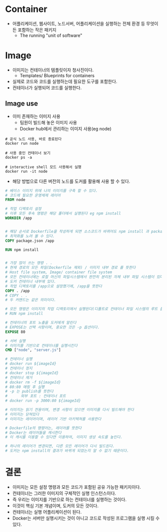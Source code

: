 # Container

- 어플리케이션, 웹사이트, 노드서버, 어플리케이션을 실행하는 전체 환경 등 무엇이든 포함하는 작은 패키지
    - The running "unit of software"

# Image

- 이미지는 컨테이너의 템플릿이자 청사진이다.
    - Templates/ Blueprints for containers
- 실제로 코드와 코드를 실행하는데 필요한 도구를 포함한다.
- 컨테이너가 실행되어 코드를 실행한다.

## Image use

- 이미 존재하는 이미지 사용
    - 팀원이 빌드해 놓은 이미지 사용
    - Docker hub에서 관리하는 이미지 사용(eg node)
```shell
# 공식 노드 사용, 바로 종료된다
docker run node

# 사용 중인 컨테이너 보기
docker ps -a

# interactive shell 모드 사용해서 실행
docker run -it node
```
    
- 해당 방법으로 다른 버전의 노드를 도커를 활용해 사용 할 수 있다.


```Dockerfile
# 베이스 이미지 위에 나의 이미지를 구축 할 수 있다.
# 코드에 필요한 운영체제 레이어
FROM node

# 작업 디렉토리 설정
# 이후 모든 후속 명령은 해당 폴더에서 실행된다 eg npm install
WORKDIR /app


# 해당 순서로 Dockerfile을 작성하게 되면 소스코드가 바뀌어도 npm install 과 package.json은 무력화되지 않기 때문에
# 최적화를 노려 볼 수 있다.
COPY package.json /app

RUN npm install


# 가장 많이 쓰는 명령 . .
# 현재 경로의 모든 파일(Dockerfile 제외) / 이미지 내부 경로 를 뜻한다
# Host file system, Image/ container file system
# 모든 컨테이너에는 로컬 머신의 파일시스템에서 완전히 분리된 자체 내부 파일 시스템이 있다.
# 도커 컨테이너 내부에 있다.
# 작업 디렉토리를 /app으로 설정했기에, /app을 뜻한다
COPY . /app
# COPY . .
# 두 커맨드는 같은 의미이다.

# 모든 명령은 이미지의 작업 디렉토리에서 실행된다(디폴트로 컨테이너 파일 시스템의 루트 폴더)
# RUN npm install

# 컨테이너의 포트 노출을 도커에게 알린다
# EXPOSE는 선택 사항이며, 중요한 것은 -p 옵션이다.
EXPOSE 80

# 서버 실행
# 이미지를 기반으로 컨테이너를 실행시킨다
CMD ["node", "server.js"]

# 컨테이너 실행
# docker run ${imageId}
# 컨테이너 정지
# docker stop ${imageId}
# 컨테이너 제거
# docker rm -f ${imageId}
# 80:80 매핑 후 실행
# -p 는 publish를 뜻한다
#      외부 포트 : 컨테이너 포트
# docker run -p 3000:80 ${imageId}

# 이미지는 읽기 전용이며, 변경 사항이 있으면 이미지를 다시 빌드해야 한다
# 이미지는 닫혀있다
# 이미지는 레이어이며, 레이어 기반 아키텍쳐를 사용한다

# Dockerfile의 명령어는, 레이어를 뜻한다
# Docker는 레이어들을 캐시한다
# 이 캐시를 이용할 수 있다면 이용하여, 이미지 생성 속도를 높인다.

# 하나의 레이어가 변경되면, 다른 모든 레이어가 다시 빌드된다.
# 도커는 npm install의 결과가 바뀌게 되었는지 알 수 없기 때문이다.
```


# 결론
- 이미지는 모든 설정 명령과 모든 코드가 포함된 공유 가능한 패키지이다.
- 컨테이너는 그러한 이미지의 구체적인 실행 인스턴스이다.
- 즉 우리는 이미지를 기반으로 하는 컨테이너를 실행하는 것이다.
- 이것이 핵심 기본 개념이며, 도커의 모든 것이다.
- 컨테이너는 실행 어플리케이션이 된다.
- Docker는 서버만 실행시키는 것이 아니고 코드로 작성된 프로그램을 실행 시킬 수 있다.